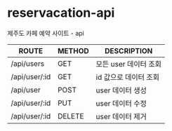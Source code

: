 # reservacation-api
제주도 카페 예약 사이트 - api

ROUTE | METHOD | DESCRIPTION
---|---|---
/api/users | GET | 모든 user 데이터 조회
/api/user/:id | GET | id 값으로 데이터 조회
/api/user | POST | user 데이터 생성
/api/user/:id | PUT | user 데이터 수정
/api/user/:id | DELETE | user 데이터 제거

